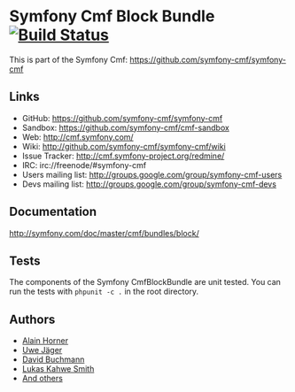 # Symfony Cmf Block Bundle [![Build Status](https://secure.travis-ci.org/symfony-cmf/BlockBundle.png)](http://travis-ci.org/symfony-cmf/BlockBundle)

This is part of the Symfony Cmf: <https://github.com/symfony-cmf/symfony-cmf>

## Links

- GitHub: <https://github.com/symfony-cmf/symfony-cmf>
- Sandbox: <https://github.com/symfony-cmf/cmf-sandbox>
- Web: <http://cmf.symfony.com/>
- Wiki: <http://github.com/symfony-cmf/symfony-cmf/wiki>
- Issue Tracker: <http://cmf.symfony-project.org/redmine/>
- IRC: irc://freenode/#symfony-cmf
- Users mailing list: <http://groups.google.com/group/symfony-cmf-users>
- Devs mailing list: <http://groups.google.com/group/symfony-cmf-devs>

## Documentation

http://symfony.com/doc/master/cmf/bundles/block/

## Tests
The components of the Symfony CmfBlockBundle are unit tested. You can run the tests with ```phpunit -c .``` in the root directory.

## Authors
* [Alain Horner](https://github.com/elHornair)
* [Uwe Jäger](https://github.com/uwej711)
* [David Buchmann](https://github.com/dbu)
* [Lukas Kahwe Smith](https://github.com/lsmith77)
* [And others](https://github.com/symfony-cmf/BlockBundle/contributors)


